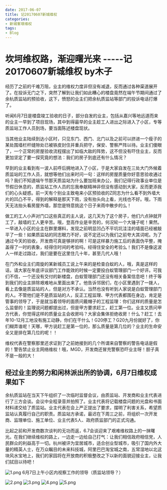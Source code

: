 ```yaml
---
date: 2017-06-07
title: 记20170607新城维权
categories:
- 新城峯璟维权
tags:
- Blog
---
```


坎坷维权路，渐迎曙光来 -----记20170607新城维权 by木子
=== 

经历了之前的千难万阻，业主的维权力度非但没有减退，反而通过各种渠道展开了。在投诉无门之下，突然了解到让我们如此糟心的楼盘竟然在端午节期间通过了余杭质监站的预验收，这下，愤怒的业主们把余杭质监站等部门的投诉电话打爆了。

听闻6月7日是楼盘竣工验收的日子，部分自发的业主，包括从嘉兴等地远道而来的业主一早到了项目现场，其中到得最早的业主趁工人进出之际进入了小区，专等质监站工作人员到场，要当面陈述楼盘现状。

当其他业主陆续到达小区时，只见东门、西门、北门以及之前可以挤进一个瘦子的某处围墙栏杆缝隙处已被铁皮封住并重兵把守，保安、警察严阵以待。业主们傻眼了，一个正常的房屋验收流程摆出了如临大敌的阵势，这不但没有吓住业主，反而更加坚定了要一探究竟的想法：我们的房子到底还有什么情况？

早到的业主看到有一波人前呼后拥地进入了小区，于是大家自发在三处大门外候着质监站的工作人员，就想等他们出来时问一句：这样的房屋质量你好意思验收通过吗？我们不知道端午节那天质监站为什么要加班来办公，我们记得行政事业单位是节假日休息的，质监站工作人员的忘我奉献精神非但没有感动到大家，反而更添我们的心头疑惑。前一天有个别业主致电来小区预验收的Z同志为什么看不到外墙大片的凹凸不平，得到的解释是那天下雨，没有抬头向上看，光线也不好。哦，下雨天无法抬头看房屋外墙，那您是特意挑这个日子来雨中散步的么！

做工的工人小声对门口这些真正的主人说，这几天为了这个房子，他们六点钟就开工了，敲墙的工人更辛苦。哦，登高作业是辛苦的，何况轮一个大锤子呢！果然。一早进入小区的业主在群里爆料，发现之前明显凹凸不平坑坑洼洼的墙面已经被敲平了一些！如果质监站的同志眼力不好，说不定还以为我们之前夸大其词呢。为了通过今天的验收，开发商可真是够拼的啊！可是这样暴力施工后的表面伪平整，掩盖得了一时的表象，经得住时间的考验吗，经得住安全的考验么！我们不是像这波人一样走过路过，我们是要在这里住几十年，甚至几代人哦！

在门外和业主们周旋的某新城员工说上午来的是检查白蚁的人，哦，真是这样的话，请大家在年底评议部门工作能效的时候一定要投白蚁管理部门一个好评。可我们不信，一个还没有交付的新楼盘，白蚁管理部门还没有相关备案信息吧！终于等到我们的业主排除艰难地从里面出来了。他告诉邻居们，在小区里遇到了一拨人，看上去像是质监站的人，但是对方不承认。当然也没有听到人家说是白蚁管理部门的人。不管他们是不是质监站的人，反正工程监理、甲方代表都围在身边，肯定是管事的领导了，于是就当着领导的面质问戴帽子的工程监理：你们这样的质量是怎么监督的！监理说问题都提出过，但是甲方要求赶工，赶工第一位。业主又质问甲方代表，你觉得这样的质量业主会收房吗？大家会集体拒绝收房！什么？赶工！去年10-12月工地没有施工动静，你们在干什么！G20停工？G20九月份就好了，你们糊弄谁呢！天哪，甲方说赶工是第一位的，那么质量是第几位的？业主的生命安全又是排在第几位的呢！！

维权代表在警察那里还求证到了之前她接到的几个所谓来自警察的警告电话是假的！警告禁止业主网络维权！哦，MGD，开发商还冒充警察恐吓业主呀！胆子真不是一般的大！

经过业主的努力和闲林派出所的协调，6月7日维权成果如下
---

余杭质监站在当天下午组织了一次临时监督会议，由质监站、开发商和业主代表进行了三方会谈。会议中全程录音并拍照了。业主代表将记载楼盘问题的光盘和书面材料递交给了质监站。业主代表在会上严正提出了要求，摆明了利害关系，希望质监站认真履行自己的职责。质监站方承诺，最迟在下周三之前，将组织一次开发商、监理单位、施工单位、业主代表5人、政府质监部门的正式沟通。

比起之前和开发商数次谈判的无功而返，6.7会谈迎来了艰难维权路上的一抹曙光。在我们继续维权的路上，一边走一边给自己打气：让我们相信政府相信党，人民群众的利益高于一切。杭州被评为宜居城市，适合创业型城市，吸引了国内外大量的精英人士，在万众瞩目的未来科技城，阿里巴巴淘宝城之南，五常湿地以北这块风水宝地上，我们的家园将在开放商的积极整改之下以新的面貌迎接业主，让我们拭目以待吧！

![1.png](//ata2-img.cn-hangzhou.img-pub.aliyun-inc.com/c0c1775cfadc23458fa539662a615dbc.png)
6月7日上午小区内视察工作的领导（质监站领导？）

![2.png](//ata2-img.cn-hangzhou.img-pub.aliyun-inc.com/bbbe6e3c4aacea8a8223e0576a828118.png)
![3.png](//ata2-img.cn-hangzhou.img-pub.aliyun-inc.com/7f0662acf3c2f364e02ca74b529d1881.png)
![4.png](//ata2-img.cn-hangzhou.img-pub.aliyun-inc.com/4e78009c15c48bc9ae04cb34b7728048.png)
![5.png](//ata2-img.cn-hangzhou.img-pub.aliyun-inc.com/5b728abfd7e3f688934fbb7fbb78cc61.png)